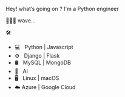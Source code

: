 Hey! what’s going on ? I'm a Python engineer

🏄🏿‍♂️ wave... 

🛠 
* 💻   Python | Javascript
* ⚙️   Django | Flask
* 🛢   MySQL  | MongoDB 
* 🔧   AI  
* 🖥   Linux | macOS
* ☁️   Azure | Google Cloud        
